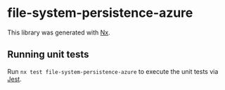 # file-system-persistence-azure

This library was generated with [Nx](https://nx.dev).

## Running unit tests

Run `nx test file-system-persistence-azure` to execute the unit tests via [Jest](https://jestjs.io).
